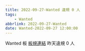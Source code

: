 ```yaml
---
title: 2022-09-27-Wanted 違規 0 人
tags:
    - Wanted
abbrlink: 2022-09-27-Wanted
date: Wanted-2022-09-27 12:00:00
---
```

Wanted 板 [板規連結](https://www.ptt.cc/bbs/Wanted/M.1608829773.A.D3B.html)
昨天違規 0 人
